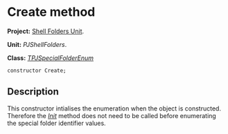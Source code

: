 # Create method #

**Project:** [Shell Folders Unit](ShellFoldersUnit.md).

**Unit:** _PJShellFolders_.

**Class:** _[TPJSpecialFolderEnum](TPJSpecialFolderEnum.md)_

```
constructor Create;
```

## Description ##

This constructor intialises the enumeration when the object is constructed. Therefore the _[Init](TPJSpecialFolderEnumInit.md)_ method does not need to be called before enumerating the special folder identifier values.